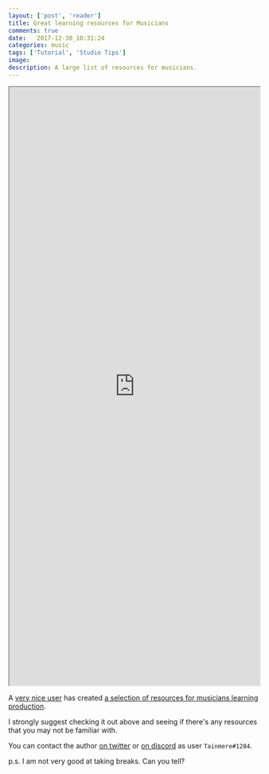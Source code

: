 ```yaml
---
layout: ['post', 'reader']
title: Great learning resources for Musicians
comments: true
date:   2017-12-30_10:31:24 
categories: music
tags: ['Tutorial', 'Studio Tips']
image:
description: A large list of resources for musicians.
---
```


<iframe src="https://docs.google.com/spreadsheets/d/e/2PACX-1vSXuigKGS4fimspLhi3b4fqsz5YZEw_WV9S86AaJuvZGPd3dZLvKbA8JVFiT1QInWWwI1csQ0w88LLR/pubhtml?widget=true&amp;headers=false" width="100%" height="1200"></iframe>

A [very nice user](https://soundcloud.com/tainmere) has created [a selection of resources for musicians learning production](https://docs.google.com/spreadsheets/d/14DO-5RdZToFe3fzwf2Ya53-yW_QewqhtI0Gcigt4liE/edit#gid=86435323).

I strongly suggest checking it out above and seeing if there's any resources that you may not be familiar with.

You can contact the author [on twitter](https://twitter.com/Tainmere) or [on discord](discord.gg/edmp) as user `Tainmere#1284`.

p.s. I am not very good at taking breaks. Can you tell?
